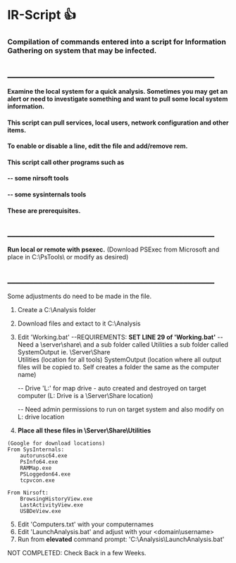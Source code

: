 # IR-Script       :+1:
### Compilation of commands entered into a script for Information Gathering on system that may be infected.
## _______________________________________________

#### Examine the local system for a quick analysis.  Sometimes you may get an alert or need to investigate something and want to pull some local system information.
#### This script can pull services, local users, network configuration and other items.

#### To enable or disable a line, edit the file and add/remove rem.

#### This script call other programs such as
#### -- some nirsoft tools
#### -- some sysinternals tools
#### These are prerequisites.

## _______________________________________________


**Run local or remote with psexec.**  (Download PSExec from Microsoft and place in C:\PsTools\ or modify as desired)

## _______________________________________________

Some adjustments do need to be made in the file.

1.  Create a C:\Analysis folder

2.  Download files and extact to it C:\Analysis

3.  Edit 'Working.bat'
    --REQUIREMENTS:   **SET LINE 29 of 'Working.bat'**
    -- Need a \\server\share\ and 
	          a sub folder called Utilities
	          a sub folder called SystemOutput
ie.  \\Server\Share\
		                 Utilities  (location for all tools)
		                 SystemOutput  (location where all output files will be copied to.  Self creates a folder the same as the computer name)
                     
    -- Drive 'L:' for map drive - auto created and destroyed on target computer  (L: Drive is a \\Server\Share location)
    
    -- Need admin permissions to run on target system and also modify on L: drive location
    
4.  **Place all these files in \\Server\Share\Utilities**
```
(Google for download locations)
From SysInternals:
	autorunsc64.exe
	PsInfo64.exe
	RAMMap.exe
	PSLoggedon64.exe
	tcpvcon.exe

From Nirsoft:
	BrowsingHistoryView.exe
	LastActivityView.exe
	USBDeView.exe
```
     
5.  Edit 'Computers.txt' with your computernames
6.  Edit 'LaunchAnalysis.bat' and adjust with your <domain\username>
7.  Run from **elevated** command prompt:  'C:\Analysis\LaunchAnalysis.bat'


NOT COMPLETED:  Check Back in a few Weeks.
